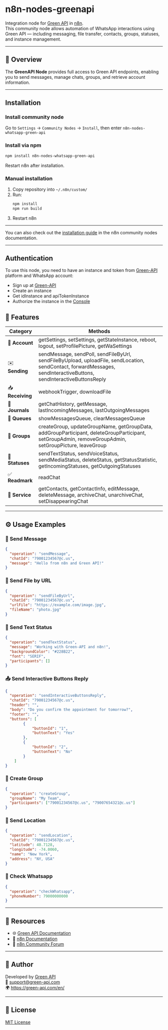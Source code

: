 # n8n-nodes-greenapi

Integration node for [Green API](https://green-api.com/) in [n8n](https://n8n.io).  
This community node allows automation of WhatsApp interactions using Green API — including messaging, file transfer, contacts, groups, statuses, and instance management.

---

## 📖 Overview

The **GreenAPI Node** provides full access to Green API endpoints, enabling you to send messages, manage chats, groups, and retrieve account information.

---

## Installation
### Install community node
Go to `Settings` → `Community Nodes` → `Install`, then enter `n8n-nodes-whatsapp-green-api`


### Install via npm
```bash
npm install n8n-nodes-whatsapp-green-api
```

Restart n8n after installation.

### Manual installation
1. Copy repository into `~/.n8n/custom/`
2. Run:
   ```bash
   npm install
   npm run build
   ```
3. Restart n8n

---

You can also check out the [installation guide](https://docs.n8n.io/integrations/community-nodes/installation/) in the n8n community nodes documentation.

---

## Authentication

To use this node, you need to have an instance and token from [Green-API](https://green-api.com/en) platform and WhatsApp account:

- Sign up at [Green-API](https://green-api.com/en)
- Create an instance
- Get idInstance and apiTokenInstance
- Authorize the instance in the [Console](https://console.green-api.com/instanceList)

## 🧩 Features

| Category | Methods |
|-----------|----------|
| 👤 **Account** | getSettings, setSettings, getStateInstance, reboot, logout, setProfilePicture, getWaSettings |
| ✉️ **Sending** | sendMessage, sendPoll, sendFileByUrl, sendFileByUpload, uploadFile, sendLocation, sendContact, forwardMessages, sendInteractiveButtons, sendInteractiveButtonsReply |
| 📥 **Receiving** | webhookTrigger, downloadFile |
| 📜 **Journals** | getChatHistory, getMessage, lastIncomingMessages, lastOutgoingMessages |
| 🧾 **Queues** | showMessagesQueue, clearMessagesQueue |
| 👥 **Groups** | createGroup, updateGroupName, getGroupData, addGroupParticipant, deleteGroupParticipant, setGroupAdmin, removeGroupAdmin, setGroupPicture, leaveGroup |
| 📣 **Statuses** | sendTextStatus, sendVoiceStatus, sendMediaStatus, deleteStatus, getStatusStatistic, getIncomingStatuses, getOutgoingStatuses |
| ✅ **Readmark** | readChat |
| 🧩 **Service** | getContacts, getContactInfo, editMessage, deleteMessage, archiveChat, unarchiveChat, setDisappearingChat |

---

## ⚙️ Usage Examples

### 💬 Send Message
```json
{
  "operation": "sendMessage",
  "chatId": "79001234567@c.us",
  "message": "Hello from n8n and Green API!"
}
```

### 📎 Send File by URL
```json
{
  "operation": "sendFileByUrl",
  "chatId": "79001234567@c.us",
  "urlFile": "https://example.com/image.jpg",
  "fileName": "photo.jpg"
}
```

### 📣 Send Text Status
```json
{
  "operation": "sendTextStatus",
  "message": "Working with Green-API and n8n!",
  "backgroundColor": "#228B22",
  "font": "SERIF",
  "participants": []
}
```

### 📤 Send Interactive Buttons Reply
```json
{
  "operation": "sendInteractiveButtonsReply",
  "chatId": "79001234567@c.us",
  "header": "",
  "body": "Do you confirm the appointment for tomorrow?",
  "footer": "",
  "buttons": [
        {
            "buttonId": "1",
            "buttonText": "Yes"
        },
        {
            "buttonId": "2",
            "buttonText": "No"
        }
    ]
}
```

### 👥 Create Group
```json
{
  "operation": "createGroup",
  "groupName": "My Team",
  "participants": ["79001234567@c.us", "79007654321@c.us"]
}
```

### 🧭 Send Location
```json
{
  "operation": "sendLocation",
  "chatId": "79001234567@c.us",
  "latitude": 40.7128,
  "longitude": -74.0060,
  "name": "New York",
  "address": "NY, USA"
}
```

### 🔄 Check Whatsapp
```json
{
  "operation": "checkWhatsapp",
  "phoneNumber": 79000000000
}
```
---

## 🔗 Resources

- 🌐 [Green API Documentation](https://green-api.com/en/docs/)
- 📘 [n8n Documentation](https://docs.n8n.io)
- 💬 [n8n Community Forum](https://community.n8n.io)

---

## 👤 Author

Developed by [Green API](https://green-api.com/)  
📧 support@green-api.com  
🌍 https://green-api.com/en/

---

## 🪪 License

[MIT License](LICENSE)